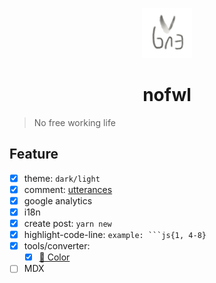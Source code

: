 <p align="center">
  <a href="https://nofwl.com">
    <img alt="Gatsby" src="./static/lencx.png" width="80" />
  </a>
</p>
<h1 align="center">
  nofwl
</h1>

> No free working life

## Feature

- [x] theme: `dark/light`
- [x] comment: [utterances](https://github.com/utterance/utterances)
- [x] google analytics
- [x] i18n
- [x] create post: `yarn new`
- [x] highlight-code-line: `example: ```js{1, 4-8}`
- [x] tools/converter:
  - [x] [🎨 Color](https://www.nofwl.com/tools/converter#color_converter)
- [ ] MDX